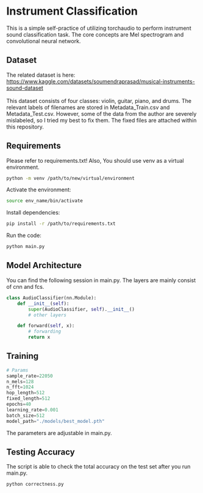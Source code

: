 # Instrument Classification
This is a simple self-practice of utilizing torchaudio to perform instrument sound classification task. The core concepts are Mel spectrogram and convolutional neural network.

## Dataset
The related dataset is here: <br>
https://www.kaggle.com/datasets/soumendraprasad/musical-instruments-sound-dataset <br>
<br>
This dataset consists of four classes: violin, guitar, piano, and drums. The relevant labels of filenames are stored in Metadata_Train.csv and Metadata_Test.csv. However, some of the data from the author are severely mislabeled, so I tried my best to fix them. The fixed files are attached within this repository.

## Requirements
Please refer to requirements.txt! Also, You should use venv as a virtual environment.
```bash
python -m venv /path/to/new/virtual/environment
```
Activate the environment:
```bash
source env_name/bin/activate
```
Install dependencies:
```bash
pip install -r /path/to/requirements.txt
```
Run the code:
```bash
python main.py
```

## Model Architecture
You can find the following session in main.py. The layers are mainly consist of cnn and fcs.
```python
class AudioClassifier(nn.Module):
    def __init__(self):
        super(AudioClassifier, self).__init__()
        # other layers

    def forward(self, x):
        # forwarding
        return x
```

## Training
```python
# Params
sample_rate=22050
n_mels=128
n_fft=1024
hop_length=512
fixed_length=512
epochs=40
learning_rate=0.001
batch_size=512
model_path="./models/best_model.pth"
```
	
The parameters are adjustable in main.py.
## Testing Accuracy
The script is able to check the total accuracy on the test set after you run main.py.
```bash
python correctness.py
```
